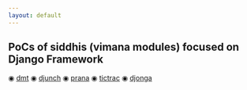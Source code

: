 ```yaml
---
layout: default
---
```

## PoCs of siddhis (vimana modules) focused on Django Framework

<!-- ![Octocat](https://raw.githubusercontent.com/s4dhulabs/vimana-framework/main/resources/imgs/vimana1.png)
-->
<!--<img src="https://raw.githubusercontent.com/s4dhulabs/vimana-framework/main/resources/imgs/vimana1.png" alt="alt text" width="900" height="600">
-->

 ◉	[dmt](./siddhis/dmt_pocs.html)
 ◉	[djunch](./siddhis/dmt_pocs.html)
 ◉	[prana](./siddhis/prana_pocs.html)
 ◉	[tictrac](./siddhis/tictrac_pocs.html)
 ◉	[djonga](./siddhis/tictrac_pocs.html)

